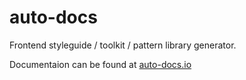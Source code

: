 # auto-docs
Frontend styleguide / toolkit / pattern library generator.

Documentaion can be found at <a href="http://auto-docs.io/">auto-docs.io</a>


